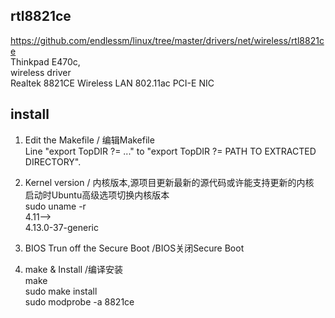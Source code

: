 ## rtl8821ce
https://github.com/endlessm/linux/tree/master/drivers/net/wireless/rtl8821ce  
Thinkpad E470c,  
wireless driver  
Realtek 8821CE Wireless LAN 802.11ac PCI-E NIC  

## install  
1. Edit the Makefile / 编辑Makefile  
Line "export TopDIR ?= ..." to "export TopDIR ?= PATH TO EXTRACTED DIRECTORY".  

2. Kernel version / 内核版本,源项目更新最新的源代码或许能支持更新的内核  
启动时Ubuntu高级选项切换内核版本  
sudo uname -r  
4.11-->  
4.13.0-37-generic  

3. BIOS Trun off the Secure Boot /BIOS关闭Secure Boot  

4. make & Install /编译安装  
make  
sudo make install  
sudo modprobe -a 8821ce  
